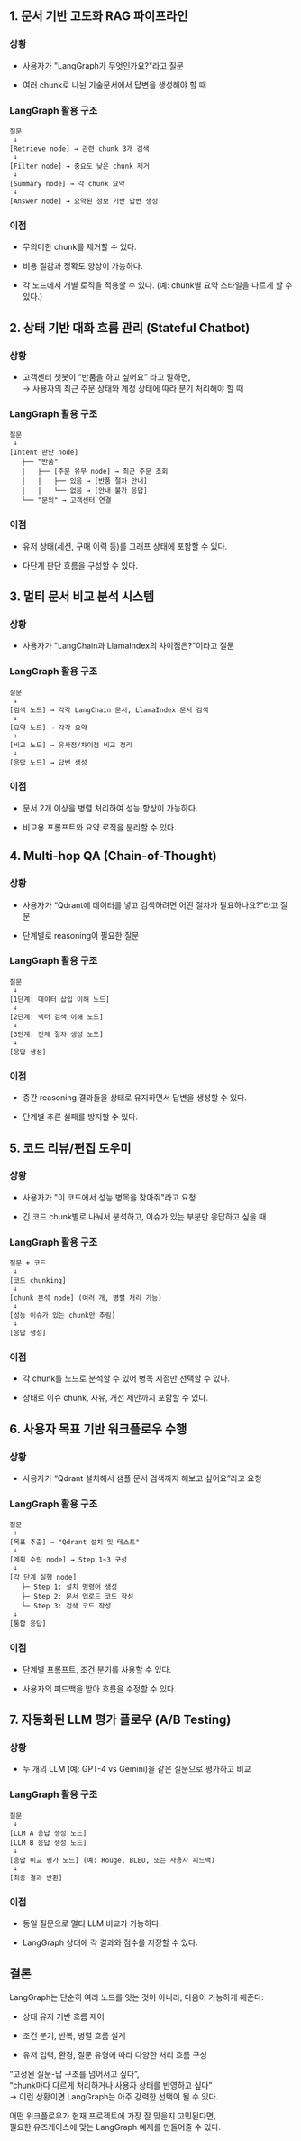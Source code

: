 ## 1. **문서 기반 고도화 RAG 파이프라인**

### 상황

- 사용자가 "LangGraph가 무엇인가요?"라고 질문
    
- 여러 chunk로 나뉜 기술문서에서 답변을 생성해야 할 때
    

### LangGraph 활용 구조

```text
질문
 ↓
[Retrieve node] → 관련 chunk 3개 검색
 ↓
[Filter node] → 중요도 낮은 chunk 제거
 ↓
[Summary node] → 각 chunk 요약
 ↓
[Answer node] → 요약된 정보 기반 답변 생성
```

### 이점

- 무의미한 chunk를 제거할 수 있다.
    
- 비용 절감과 정확도 향상이 가능하다.
    
- 각 노드에서 개별 로직을 적용할 수 있다. (예: chunk별 요약 스타일을 다르게 할 수 있다.)


## 2. **상태 기반 대화 흐름 관리 (Stateful Chatbot)**

### 상황

- 고객센터 챗봇이 “반품을 하고 싶어요” 라고 말하면,  
    → 사용자의 최근 주문 상태와 계정 상태에 따라 분기 처리해야 할 때
    

### LangGraph 활용 구조

```text
질문
 ↓
[Intent 판단 node]
   ├── "반품"
   │   ├── [주문 유무 node] → 최근 주문 조회
   │   │   ├── 있음 → [반품 절차 안내]
   │   │   └── 없음 → [안내 불가 응답]
   └── "문의" → 고객센터 연결
```

### 이점

- 유저 상태(세션, 구매 이력 등)를 그래프 상태에 포함할 수 있다.
    
- 다단계 판단 흐름을 구성할 수 있다.


## 3. **멀티 문서 비교 분석 시스템**

### 상황

- 사용자가 "LangChain과 LlamaIndex의 차이점은?"이라고 질문
    

### LangGraph 활용 구조

```text
질문
 ↓
[검색 노드] → 각각 LangChain 문서, LlamaIndex 문서 검색
 ↓
[요약 노드] → 각각 요약
 ↓
[비교 노드] → 유사점/차이점 비교 정리
 ↓
[응답 노드] → 답변 생성
```

### 이점

- 문서 2개 이상을 병렬 처리하여 성능 향상이 가능하다.
    
- 비교용 프롬프트와 요약 로직을 분리할 수 있다.


## 4. **Multi-hop QA (Chain-of-Thought)**

### 상황

- 사용자가 “Qdrant에 데이터를 넣고 검색하려면 어떤 절차가 필요하나요?”라고 질문
    
- 단계별로 reasoning이 필요한 질문
    

### LangGraph 활용 구조

```text
질문
 ↓
[1단계: 데이터 삽입 이해 노드]
 ↓
[2단계: 벡터 검색 이해 노드]
 ↓
[3단계: 전체 절차 생성 노드]
 ↓
[응답 생성]
```

### 이점

- 중간 reasoning 결과들을 상태로 유지하면서 답변을 생성할 수 있다.
    
- 단계별 추론 실패를 방지할 수 있다.
    


## 5. **코드 리뷰/편집 도우미**

### 상황

- 사용자가 "이 코드에서 성능 병목을 찾아줘"라고 요청
    
- 긴 코드 chunk별로 나눠서 분석하고, 이슈가 있는 부분만 응답하고 싶을 때
    

### LangGraph 활용 구조

```text
질문 + 코드
 ↓
[코드 chunking]
 ↓
[chunk 분석 node] (여러 개, 병렬 처리 가능)
 ↓
[성능 이슈가 있는 chunk만 추림]
 ↓
[응답 생성]
```

### 이점

- 각 chunk를 노드로 분석할 수 있어 병목 지점만 선택할 수 있다.
    
- 상태로 이슈 chunk, 사유, 개선 제안까지 포함할 수 있다.


## 6. **사용자 목표 기반 워크플로우 수행**

### 상황

- 사용자가 “Qdrant 설치해서 샘플 문서 검색까지 해보고 싶어요”라고 요청
    

### LangGraph 활용 구조

```text
질문
 ↓
[목표 추출] → "Qdrant 설치 및 테스트"
 ↓
[계획 수립 node] → Step 1~3 구성
 ↓
[각 단계 실행 node]
   ├─ Step 1: 설치 명령어 생성
   ├─ Step 2: 문서 업로드 코드 작성
   └─ Step 3: 검색 코드 작성
 ↓
[통합 응답]
```

### 이점

- 단계별 프롬프트, 조건 분기를 사용할 수 있다.
    
- 사용자의 피드백을 받아 흐름을 수정할 수 있다.


## 7. **자동화된 LLM 평가 플로우 (A/B Testing)**

### 상황

- 두 개의 LLM (예: GPT-4 vs Gemini)을 같은 질문으로 평가하고 비교
    

### LangGraph 활용 구조

```text
질문
 ↓
[LLM A 응답 생성 노드]
[LLM B 응답 생성 노드]
 ↓
[응답 비교 평가 노드] (예: Rouge, BLEU, 또는 사용자 피드백)
 ↓
[최종 결과 반환]
```

### 이점

- 동일 질문으로 멀티 LLM 비교가 가능하다.
    
- LangGraph 상태에 각 결과와 점수를 저장할 수 있다.

## 결론

LangGraph는 단순히 여러 노드를 잇는 것이 아니라, 다음이 가능하게 해준다:

- 상태 유지 기반 흐름 제어
    
- 조건 분기, 반복, 병렬 흐름 설계
    
- 유저 입력, 환경, 질문 유형에 따라 다양한 처리 흐름 구성
    

“고정된 질문-답 구조를 넘어서고 싶다”,  
“chunk마다 다르게 처리하거나 사용자 상태를 반영하고 싶다”  
→ 이런 상황이면 LangGraph는 아주 강력한 선택이 될 수 있다.

어떤 워크플로우가 현재 프로젝트에 가장 잘 맞을지 고민된다면,  
필요한 유즈케이스에 맞는 LangGraph 예제를 만들어줄 수 있다.